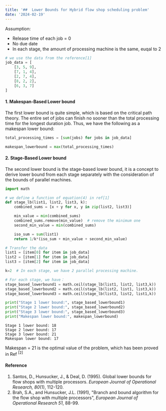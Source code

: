 ```yaml
---
title: '##  Lower Bounds for Hybrid flow shop scheduling problem'
date: '2024-02-19'
---
```



Assumption:
- Release time of each job = 0
- No due date 
- In each stage, the amount of processing machine is the same, euqal to 2

```python
# we use the data from the reference[1]
job_data = [
    [3, 5, 9],
    [7, 1, 4],
    [2, 7, 4],
    [8, 2, 2],
    [6, 3, 7]
]
```

#### 1. Makespan-Based Lower bound
The first lower bound is quite simple, which is based on the critical path theory.
The entire set of jobs can finish no sooner than the total processing time for the longest duration job. Thus, we have the following as a makespan lower bound:

```python
total_processing_times = [sum(jobs) for jobs in job_data]

makespan_lowerbound = max(total_processing_times)
```

#### 2. Stage-Based Lower bound
The second lower bound is the stage-based lower bound, it is a concept to derive lower bound from each stage separately with the consideration of the bounds of parallel machines.

```python
import math

# we define a function of equation(4) in ref[1]
def stage_lb(list1, list2, list3, k):
    combined_sums = [x + y for x, y in zip(list2, list3)]

    min_value = min(combined_sums)
    combined_sums.remove(min_value)  # remove the minimum one
    second_min_value = min(combined_sums)  

    iso_sum = sum(list1)
    return 1/k*(iso_sum + min_value + second_min_value)

# Transfer the data
list1 = [item[0] for item in job_data]
list2 = [item[1] for item in job_data]
list3 = [item[2] for item in job_data]

k=2  # In each stage, we have 2 parallel processing machine.

# For each stage, we have：
stage_based_lowerbound1 = math.ceil(stage_lb(list1, list2, list3,k))
stage_based_lowerbound2 = math.ceil(stage_lb(list2, list1, list3,k))
stage_based_lowerbound3 = math.ceil(stage_lb(list3, list2, list1,k))

print("Stage 1 lower bound:", stage_based_lowerbound1)
print("Stage 2 lower bound:", stage_based_lowerbound2)
print("Stage 3 lower bound:", stage_based_lowerbound3)
print("Makespan lower bound:", makespan_lowerbound)
```

    Stage 1 lower bound: 18
    Stage 2 lower bound: 17
    Stage 3 lower bound: 21
    Makespan lower bound: 17

Makespan = 21 is the optimal value of the problem, which has been proved in Ref <sup>[2]<sup>

#### Reference
1. Santos, D., Hunsucker, J., & Deal, D. (1995). Global lower bounds for flow shops with multiple processors. *European Journal of Operational Research, 80*(1), 112-120. 
2. Brah, S.A., and Hunsucker, J.L. (1991), "Branch and bound algorithm for the flow shop with multiple processors", *European Journal of Operational Research 51*, 88-99. 
